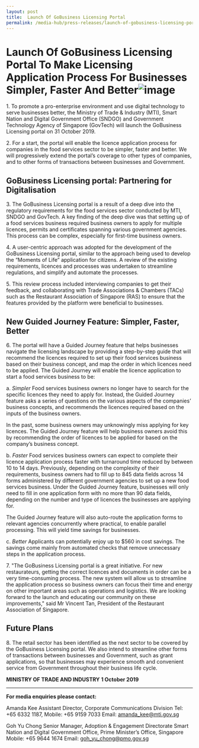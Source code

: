 ```yaml
---
layout: post
title:  Launch Of GoBusiness Licensing Portal
permalink: /media-hub/press-releases/launch-of-gobusiness-licensing-portal
---
```


# Launch Of GoBusiness Licensing Portal To Make Licensing Application Process For Businesses Simpler, Faster And Better![image](https://user-images.githubusercontent.com/70688276/114969298-b39d6e00-9eaa-11eb-9b7b-1227cf7af1d4.png)

1\. To promote a pro-enterprise environment and use digital technology to serve businesses better, the Ministry of Trade & Industry (MTI), Smart Nation and Digital Government Office (SNDGO) and Government Technology Agency of Singapore (GovTech) will launch the GoBusiness Licensing portal on 31 October 2019.

2\. For a start, the portal will enable the licence application process for companies in the food services sector to be simpler, faster and better. We will progressively extend the portal’s coverage to other types of companies, and to other forms of transactions between businesses and Government.

## GoBusiness Licensing portal: Partnering for Digitalisation

3\. The GoBusiness Licensing portal is a result of a deep dive into the regulatory requirements for the food services sector conducted by MTI, SNDGO and GovTech. A key finding of the deep dive was that setting up of a food services business required business owners to apply for multiple licences, permits and certificates spanning various government agencies. This process can be complex, especially for first-time business owners.

4\. A user-centric approach was adopted for the development of the GoBusiness Licensing portal, similar to the approach being used to develop the “Moments of Life” application for citizens. A review of the existing requirements, licences and processes was undertaken to streamline regulations, and simplify and automate the processes.

5\. This review process included interviewing companies to get their feedback, and collaborating with Trade Associations & Chambers (TACs) such as the Restaurant Association of Singapore (RAS) to ensure that the features provided by the platform were beneficial to businesses.

## New Guided Journey Feature: Simpler, Faster, Better

6\. The portal will have a Guided Journey feature that helps businesses navigate the licensing landscape by providing a step-by-step guide that will recommend the licences required to set up their food services business based on their business concept, and map the order in which licences need to be applied. The Guided Journey will enable the licence application to start a food services business to be:
   
  a. _Simpler_
  Food services business owners no longer have to search for the specific licences they need to apply for. Instead, the Guided Journey feature asks a series of questions on the various aspects of the companies’ business concepts, and recommends the licences required based on the inputs of the business owners.
    
  In the past, some business owners may unknowingly miss applying for key licences. The Guided Journey feature will help business owners avoid this by recommending the order of licences to be applied for based on the company’s business concept.

  b. _Faster_
  Food services business owners can expect to complete their licence application process faster with turnaround time reduced by between 10 to 14 days. Previously, depending on the complexity of their requirements, business owners had to fill up to 845 data fields across 14 forms administered by different government agencies to set up a new food services business. Under the Guided Journey feature, businesses will only need to fill in one application form with no more than 90 data fields, depending on the number and type of licences the businesses are applying for.
  
  The Guided Journey feature will also auto-route the application forms to relevant agencies concurrently where practical, to enable parallel processing. This will yield time savings for businesses.

  c. _Better_
  Applicants can potentially enjoy up to $560 in cost savings. The savings come mainly from automated checks that remove unnecessary steps in the application process.

7\. "The GoBusiness Licensing portal is a great initiative. For new restaurateurs, getting the correct licences and documents in order can be a very time-consuming process. The new system will allow us to streamline the application process so business owners can focus their time and energy on other important areas such as operations and logistics. We are looking forward to the launch and educating our community on these improvements," said Mr Vincent Tan, President of the Restaurant Association of Singapore.

## Future Plans

8\. The retail sector has been identified as the next sector to be covered by the GoBusiness Licensing portal. We also intend to streamline other forms of transactions between businesses and Government, such as grant applications, so that businesses may experience smooth and convenient service from Government throughout their business life cycle.


**MINISTRY OF TRADE AND INDUSTRY**
**1 October 2019**

---

**For media enquiries please contact:**

Amanda Kee
Assistant Director, Corporate Communications Division
Tel: +65 6332 1187, Mobile: +65 9159 7033
Email:  [amanda_kee@mti.gov.sg](mailto:amanda_kee@mti.gov.sg)

Goh Yu Chong
Senior Manager, Adoption & Engagement Directorate
Smart Nation and Digital Government Office, Prime Minister’s Office, Singapore
Mobile: +65 9644 1674
Email: [goh_yu_chong@pmo.gov.sg](mailto:GOH_Yu_Chong@pmo.gov.sg)
